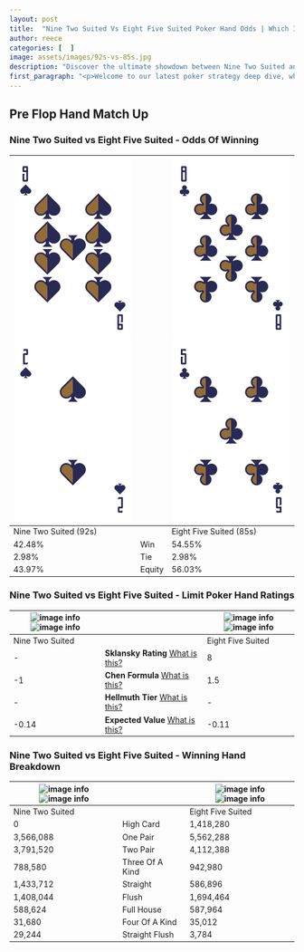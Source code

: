 ```yaml
---
layout: post
title:  "Nine Two Suited Vs Eight Five Suited Poker Hand Odds | Which Is The Better Hand In Poker? A Complete Guide"
author: reece
categories: [  ]
image: assets/images/92s-vs-85s.jpg
description: "Discover the ultimate showdown between Nine Two Suited and Eight Five Suited in poker! Uncover the odds, strategies, and scenarios where one hand triumphs over the other. Get ready to up your poker game with this thrilling analysis."
first_paragraph: "<p>Welcome to our latest poker strategy deep dive, where we're pitting two distinct hands against each other in a high-stakes showdown: Nine Two Suited vs Eight Five Suited.</p><p>In the dynamic world of poker, every decision counts, and knowing which hand holds the upper hand is key to your success at the table.</p><p>In this article, we'll dissect these two hands, explore the scenarios where one dominates the other, and equip you with the knowledge to make strategic choices that can tip the odds in your favor.</p><p>Get ready to unravel the intriguing dynamics of these poker hands and elevate your game to new heights.</p>"
---
```




[comment]: # (sp0)

## Pre Flop Hand Match Up

<div class="table hand-ratings" markdown="1"> 



### Nine Two Suited vs Eight Five Suited - Odds Of Winning


    
| ![image info](assets/images/hand1/9.png) ![image info](assets/images/hand1/2.png) |  | ![image info](assets/images/hand2/8.png) ![image info](assets/images/hand2/5.png) |
| -------- | -------- | -------- |
| Nine Two Suited (92s) |  | Eight Five Suited (85s) |
| 42.48% | Win | 54.55% |
| 2.98% | Tie | 2.98% |
| 43.97% | Equity | 56.03% |




[comment]: # (sp1)



### Nine Two Suited vs Eight Five Suited - Limit Poker Hand Ratings


    
| ![image info](https://www.riverpairs.com/assets/images/hand1/9.png) ![image info](https://www.riverpairs.com/assets/images/hand1/2.png) |  | ![image info](https://www.riverpairs.com/assets/images/hand2/8.png) ![image info](https://www.riverpairs.com/assets/images/hand2/5.png) |
| -------- | -------- | -------- |
| Nine Two Suited |  | Eight Five Suited |
| - | **Sklansky Rating** [What is this?](/sklansky-rating-explained) | 8 |
| -1 | **Chen Formula** [What is this?](/chen-formula-explained) | 1.5 |
| - | **Hellmuth Tier** [What is this?](/Hellmuth-tier-explained) | - |
| -0.14 | **Expected Value** [What is this?](/expected-value-explained) | -0.11 |




[comment]: # (sp2)



### Nine Two Suited vs Eight Five Suited - Winning Hand Breakdown


    
| ![image info](https://www.riverpairs.com/assets/images/hand1/9.png) ![image info](https://www.riverpairs.com/assets/images/hand1/2.png) |  | ![image info](https://www.riverpairs.com/assets/images/hand2/8.png) ![image info](https://www.riverpairs.com/assets/images/hand2/5.png) |
| -------- | -------- | -------- |
| Nine Two Suited |  | Eight Five Suited |
| 0 | High Card | 1,418,280 |
| 3,566,088 | One Pair | 5,562,288 |
| 3,791,520 | Two Pair | 4,112,388 |
| 788,580 | Three Of A Kind | 942,980 |
| 1,433,712 | Straight | 586,896 |
| 1,408,044 | Flush | 1,694,464 |
| 588,624 | Full House | 587,964 |
| 31,680 | Four Of A Kind | 35,012 |
| 29,244 | Straight Flush | 3,784 |




[comment]: # (sp3)



</div>

[comment]: # (sp4)



[comment]: # (sp5)

